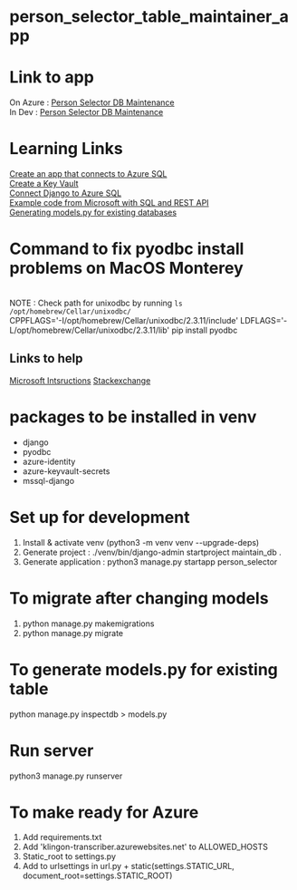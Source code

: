 #  person_selector_table_maintainer_app

# Link to app
On Azure : [Person Selector DB Maintenance](https://maintainpersonselectordb.azurewebsites.net/person_selector/)
<br/>
In Dev : [Person Selector DB Maintenance](http://127.0.0.1:8000/person_selector/)

# Learning Links
[Create an app that connects to Azure SQL](https://docs.microsoft.com/en-us/azure/azure-sql/database/connect-query-python?view=azuresql) <br>
[Create a Key Vault](https://docs.microsoft.com/en-us/azure/key-vault/secrets/quick-create-python?tabs=azure-cli) <br>
[Connect Django to Azure SQL](https://docs.microsoft.com/en-us/samples/azure-samples/azure-sql-db-django/azure-sql-db-django/) <br>
[Example code from Microsoft with SQL and REST API](https://github.com/Azure-Samples/azure-sql-db-django/tree/main/customerapi) <br>
[Generating models.py for existing databases](https://docs.djangoproject.com/en/4.0/howto/legacy-databases/)

# Command to fix pyodbc install problems on MacOS Monterey
<br> NOTE : Check path for unixodbc by running `ls /opt/homebrew/Cellar/unixodbc/` <br>
CPPFLAGS='-I/opt/homebrew/Cellar/unixodbc/2.3.11/include' LDFLAGS='-L/opt/homebrew/Cellar/unixodbc/2.3.11/lib' pip install pyodbc
## Links to help
[Microsoft Intsructions](https://docs.microsoft.com/en-us/azure/azure-sql/database/connect-query-python?view=azuresql)
[Stackexchange](https://stackoverflow.com/questions/71138425/installing-pyodbc-fails-on-osx-12-2-monterey#new-answer)

# packages to be installed in venv
- django
- pyodbc
- azure-identity
- azure-keyvault-secrets
- mssql-django

# Set up for development
1. Install & activate venv (python3 -m venv venv --upgrade-deps)
2. Generate project : ./venv/bin/django-admin startproject maintain_db .  
3. Generate application : python3 manage.py startapp person_selector

# To migrate after changing models
1. python manage.py makemigrations
2. python manage.py migrate

# To generate models.py for existing table
python manage.py inspectdb > models.py

# Run server
python3 manage.py runserver  

# To make ready for Azure
1. Add requirements.txt
2. Add 'klingon-transcriber.azurewebsites.net' to ALLOWED_HOSTS
3. Static_root to settings.py
4. Add to urlsettings in url.py + static(settings.STATIC_URL, document_root=settings.STATIC_ROOT)

